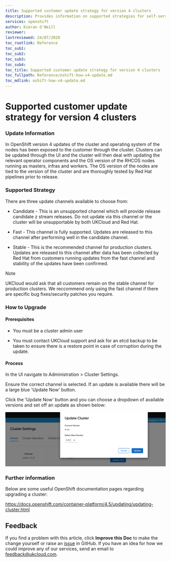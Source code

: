 ```yaml
---
title: Supported customer update strategy for version 4 clusters
description: Provides information on supported strategies for self-service customer updates
services: openshift
author: Kieran O'Neill
reviewer: 
lastreviewed: 24/07/2020
toc_rootlink: Reference
toc_sub1: 
toc_sub2:
toc_sub3:
toc_sub4:
toc_title: Supported customer update strategy for version 4 clusters
toc_fullpath: Reference/oshift-how-v4-update.md
toc_mdlink: oshift-how-v4-update.md
---
```


# Supported customer update strategy for version 4 clusters

### Update Information

In OpenShift version 4 updates of the cluster and operating system of the nodes has been exposed to the customer through the cluster. Clusters can be updated through the UI and the cluster will then deal with updating the relevant operator components and the OS version of the RHCOS nodes running as masters, infras and workers. The OS version of the nodes are tied to the version of the cluster and are thoroughly tested by Red Hat pipelines prior to release.

### Supported Strategy

There are three update channels available to choose from:

* Candidate - This is an unsupported channel which will provide release candidate z stream releases. Do not update via this channel or the cluster will be unsupportable by both UKCloud and Red Hat.

* Fast - This channel is fully supported. Updates are released to this channel after performing well in the candidate channel.

* Stable - This is the recommended channel for production clusters. Updates are released to this channel after data has been collected by Red Hat from customers running updates from the fast channel and stability of the updates have been confirmed.

> [!NOTE]
> UKCloud would ask that all customers remain on the stable channel for production clusters. We reccommend only using the fast channel if there are specific bug fixes/security patches you require.

### How to Upgrade

#### Prerequisites

* You must be a cluster admin user

* You must contact UKCloud support and ask for an etcd backup to be taken to ensure there is a restore point in case of corruption during the update.

#### Process

In the UI navigate to Administration > Cluster Settings.

Ensure the correct channel is selected. If an update is available there will be a large blue 'Update Now' button. 

Click the 'Update Now' button and you can choose a dropdown of available versions and set off an update as shown below:

![update screenshot](images/oshift-v4-update.png)

### Further information

Below are some useful OpenShift documentation pages regarding upgrading a cluster:

https://docs.openshift.com/container-platform/4.5/updating/updating-cluster.html

## Feedback

If you find a problem with this article, click **Improve this Doc** to make the change yourself or raise an [issue](https://github.com/UKCloud/documentation/issues) in GitHub. If you have an idea for how we could improve any of our services, send an email to <feedback@ukcloud.com>.
